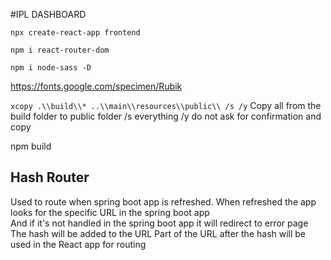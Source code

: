 #IPL DASHBOARD

`npx create-react-app frontend`

`npm i react-router-dom`

`npm i node-sass -D`

<https://fonts.google.com/specimen/Rubik>

`xcopy .\\build\\* ..\\main\\resources\\public\\ /s /y`
Copy all from the build folder to public folder
/s everything
/y do not ask for confirmation and copy


npm build


## Hash Router
Used to route when spring boot app is refreshed. When refreshed the app looks for the specific URL in the spring boot app  
And if it's not handled in the spring boot app it will redirect to error page
The hash will be added to the URL
Part of the URL after the hash will be used in the React app for routing
